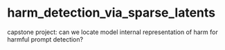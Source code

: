 # harm_detection_via_sparse_latents

capstone project: can we locate model internal representation of harm for harmful prompt detection?
